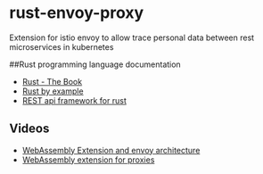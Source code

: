 # rust-envoy-proxy
Extension for istio envoy to allow trace personal data between rest microservices in kubernetes

##Rust programming language documentation

- [Rust - The Book](https://doc.rust-lang.org/book/)
- [Rust by example](https://doc.rust-lang.org/stable/rust-by-example/)
- [REST api framework for rust](https://actix.rs/docs/)

## Videos

- [WebAssembly Extension and envoy architecture](https://www.youtube.com/watch?v=XdWmm_mtVXI)
- [WebAssembly extension for proxies](https://www.youtube.com/watch?v=OIUPf8m7CGA)
